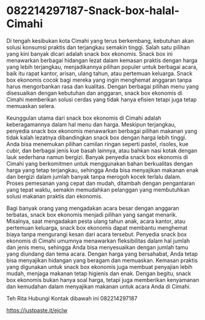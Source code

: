 # 082214297187-Snack-box-halal-Cimahi
Di tengah kesibukan kota Cimahi yang terus berkembang, kebutuhan akan solusi konsumsi praktis dan terjangkau semakin tinggi. Salah satu pilihan yang kini banyak dicari adalah snack box ekonomis. Snack box ini menawarkan berbagai hidangan lezat dalam kemasan praktis dengan harga yang lebih terjangkau, menjadikannya pilihan populer untuk berbagai acara, baik itu rapat kantor, arisan, ulang tahun, atau pertemuan keluarga. Snack box ekonomis cocok bagi mereka yang ingin menghemat anggaran tanpa harus mengorbankan rasa dan kualitas. Dengan berbagai pilihan menu yang disesuaikan dengan kebutuhan dan anggaran, snack box ekonomis di Cimahi memberikan solusi cerdas yang tidak hanya efisien tetapi juga tetap memuaskan selera.

Keunggulan utama dari snack box ekonomis di Cimahi adalah keberagamannya dalam hal menu dan harga. Meskipun terjangkau, penyedia snack box ekonomis menawarkan berbagai pilihan makanan yang tidak kalah lezatnya dibandingkan snack box dengan harga lebih tinggi. Anda bisa menemukan pilihan camilan ringan seperti pastel, risoles, kue cubir, dan berbagai jenis kue basah lainnya, atau bahkan nasi kotak dengan lauk sederhana namun bergizi. Banyak penyedia snack box ekonomis di Cimahi yang berkomitmen untuk menggunakan bahan berkualitas dengan harga yang tetap terjangkau, sehingga Anda bisa menyajikan makanan enak dan bergizi dalam jumlah banyak tanpa merogoh kocek terlalu dalam. Proses pemesanan yang cepat dan mudah, ditambah dengan pengantaran yang tepat waktu, semakin memudahkan pelanggan yang membutuhkan solusi makanan praktis dan ekonomis.

Bagi banyak orang yang mengadakan acara besar dengan anggaran terbatas, snack box ekonomis menjadi pilihan yang sangat menarik. Misalnya, saat mengadakan pesta ulang tahun anak, acara kantor, atau pertemuan keluarga, snack box ekonomis dapat membantu menghemat biaya tanpa mengurangi kesan dari acara tersebut. Penyedia snack box ekonomis di Cimahi umumnya menawarkan fleksibilitas dalam hal jumlah dan jenis menu, sehingga Anda bisa menyesuaikan dengan jumlah tamu yang diundang dan tema acara. Dengan harga yang bersahabat, Anda tetap bisa menyajikan hidangan yang beragam dan memuaskan. Kemasan praktis yang digunakan untuk snack box ekonomis juga membuat penyajian lebih mudah, menjaga makanan tetap higienis dan enak. Dengan begitu, snack box ekonomis bukan hanya soal harga, tetapi juga memberikan kenyamanan dan kemudahan dalam menyajikan makanan untuk acara Anda di Cimahi.

Teh Rita
Hubungi Kontak dibawah ini
082214297187

https://justpaste.it/ejclw
